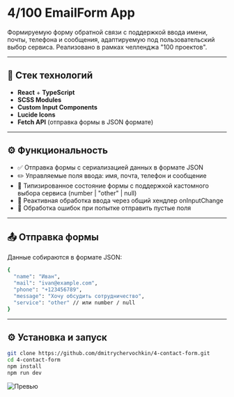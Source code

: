 # 4/100 EmailForm App

Формируемую форму обратной связи с поддержкой ввода имени, почты, телефона и сообщения, адаптируемую под пользовательский выбор сервиса. Реализовано в рамках челленджа "100 проектов".

---

## 🚀 Стек технологий

- **React** + **TypeScript**
- **SCSS Modules**
- **Custom Input Components**
- **Lucide Icons**
- **Fetch API** (отправка формы в JSON формате)

---

## ⚙️ Функциональность
- ✅ Отправка формы с сериализацией данных в формате JSON
- ✏️ Управляемые поля ввода: имя, почта, телефон и сообщение
- 🧠 Типизированное состояние формы с поддержкой кастомного выбора сервиса (number | "other" | null)
- 🔄 Реактивная обработка ввода через общий хендлер onInputChange
- 🧩 Обработка ошибок при попытке отправить пустые поля

---

## 📤 Отправка формы

Данные собираются в формате JSON:

```bash
{
  "name": "Иван",
  "mail": "ivan@example.com",
  "phone": "+123456789",
  "message": "Хочу обсудить сотрудничество",
  "service": "other" // или number / null
}
```

---

## ⚙️ Установка и запуск

```bash
git clone https://github.com/dmitrychervochkin/4-contact-form.git
cd 4-contact-form
npm install
npm run dev
```

![Превью](./public/preview.png) 
